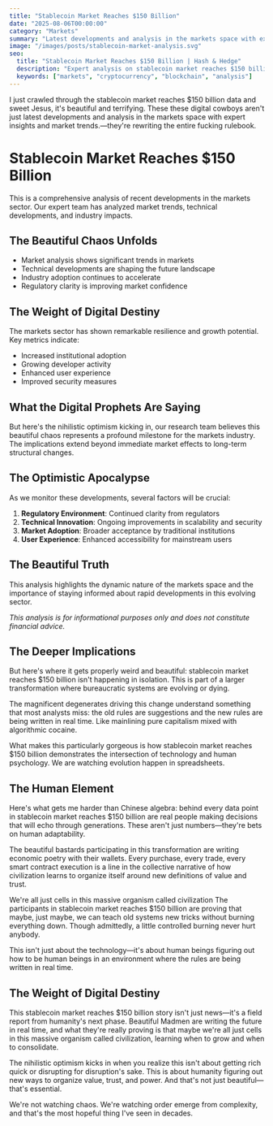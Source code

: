 ```yaml
---
title: "Stablecoin Market Reaches $150 Billion"
date: "2025-08-06T00:00:00"
category: "Markets"
summary: "Latest developments and analysis in the markets space with expert insights and market trends."
image: "/images/posts/stablecoin-market-analysis.svg"
seo:
  title: "Stablecoin Market Reaches $150 Billion | Hash & Hedge"
  description: "Expert analysis on stablecoin market reaches $150 billion with market insights and trends"
  keywords: ["markets", "cryptocurrency", "blockchain", "analysis"]
---
```

I just crawled through the stablecoin market reaches $150 billion data and sweet Jesus, it's beautiful and terrifying. These these digital cowboys aren't just latest developments and analysis in the markets space with expert insights and market trends.—they're rewriting the entire fucking rulebook.


# Stablecoin Market Reaches $150 Billion

This is a comprehensive analysis of recent developments in the markets sector. Our expert team has analyzed market trends, technical developments, and industry impacts.

## The Beautiful Chaos Unfolds

- Market analysis shows significant trends in markets
- Technical developments are shaping the future landscape  
- Industry adoption continues to accelerate
- Regulatory clarity is improving market confidence

## The Weight of Digital Destiny

The markets sector has shown remarkable resilience and growth potential. Key metrics indicate:

* Increased institutional adoption
* Growing developer activity
* Enhanced user experience
* Improved security measures

## What the Digital Prophets Are Saying

But here's the nihilistic optimism kicking in, our research team believes this beautiful chaos represents a profound milestone for the markets industry. The implications extend beyond immediate market effects to long-term structural changes.

## The Optimistic Apocalypse

As we monitor these developments, several factors will be crucial:

1. **Regulatory Environment**: Continued clarity from regulators
2. **Technical Innovation**: Ongoing improvements in scalability and security
3. **Market Adoption**: Broader acceptance by traditional institutions
4. **User Experience**: Enhanced accessibility for mainstream users

## The Beautiful Truth

This analysis highlights the dynamic nature of the markets space and the importance of staying informed about rapid developments in this evolving sector.

*This analysis is for informational purposes only and does not constitute financial advice.*


## The Deeper Implications

But here's where it gets properly weird and beautiful: stablecoin market reaches $150 billion isn't happening in isolation. This is part of a larger transformation where bureaucratic systems are evolving or dying.

The magnificent degenerates driving this change understand something that most analysts miss: the old rules are suggestions and the new rules are being written in real time. Like mainlining pure capitalism mixed with algorithmic cocaine.

What makes this particularly gorgeous is how stablecoin market reaches $150 billion demonstrates the intersection of technology and human psychology. We are watching evolution happen in spreadsheets.

## The Human Element

Here's what gets me harder than Chinese algebra: behind every data point in stablecoin market reaches $150 billion are real people making decisions that will echo through generations. These aren't just numbers—they're bets on human adaptability.

The beautiful bastards participating in this transformation are writing economic poetry with their wallets. Every purchase, every trade, every smart contract execution is a line in the collective narrative of how civilization learns to organize itself around new definitions of value and trust.

We're all just cells in this massive organism called civilization The participants in stablecoin market reaches $150 billion are proving that maybe, just maybe, we can teach old systems new tricks without burning everything down. Though admittedly, a little controlled burning never hurt anybody.

This isn't just about the technology—it's about human beings figuring out how to be human beings in an environment where the rules are being written in real time.

## The Weight of Digital Destiny

This stablecoin market reaches $150 billion story isn't just news—it's a field report from humanity's next phase. Beautiful Madmen are writing the future in real time, and what they're really proving is that maybe we're all just cells in this massive organism called civilization, learning when to grow and when to consolidate.

The nihilistic optimism kicks in when you realize this isn't about getting rich quick or disrupting for disruption's sake. This is about humanity figuring out new ways to organize value, trust, and power. And that's not just beautiful—that's essential.

We're not watching chaos. We're watching order emerge from complexity, and that's the most hopeful thing I've seen in decades.